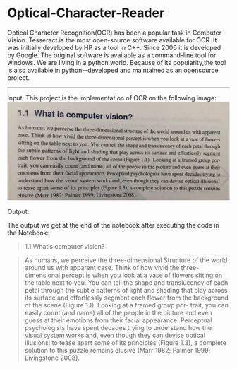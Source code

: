 # Optical-Character-Reader


Optical Character Recognition(OCR) has been a popular task in Computer Vision. Tesseract is the most open-source software available for OCR. It was initially developed by HP as a tool in C++. 
Since 2006 it is developed by Google. The original software is available as a command-line tool for windows. We are living in a python world. Because of its popularity,the tool is also available in python--developed and maintained as an opensource project.


---------------------------

Input:
This project is the implementation of OCR on the following image:
![2.jpg](https://github.com/suyesha07/Optical-Character-Reader/blob/main/2.jpg)

Output:

The output we get at the end of the notebook after executing the code in the Notebook:

> 1.1 Whatis computer vision?

> As humans, we perceive the three-dimensional Structure of the world around us with apparent
case. Think of how vivid the three-dimensional percept is when you look at a vase of flowers
sitting on the table next to you. You can tell the shape and translucency of each petal through
the subtle patterns of light and shading that play across its surface and effortlessly segment
each flower from the background of the scene (Figure 1.1). Looking at a framed group por-
trait, you can easily count (and name) all of the people in the picture and even guess at their
emotions from their facial appearance. Perceptual psychologists have spent decades trying to
understand how the visual system works and, even though they can devise optical illusions!
to tease apart some of its principles (Figure 1.3), a complete solution to this puzzle remains
elusive (Marr 1982; Palmer 1999; Livingstone 2008).
